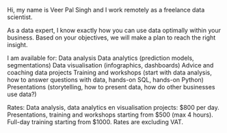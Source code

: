 Hi, my name is Veer Pal Singh and I work remotely as a freelance data scientist. 

As a data expert, I know exactly how you can use data optimally within your business. Based on your objectives, we will make a plan to reach the right insight.

I am available for:
Data analysis
Data analytics (prediction models, segmentations)
Data visualisation (infographics, dashboards)
Advice and coaching data projects
Training and workshops (start with data analysis, how to answer questions with data, hands-on SQL, hands-on Python)
Presentations (storytelling, how to present data, how do other businesses use data?)

Rates:
Data analysis, data analytics en visualisation projects: $800 per day.
Presentations, training and workshops starting from $500 (max 4 hours).
Full-day training starting from $1000.
Rates are excluding VAT.

